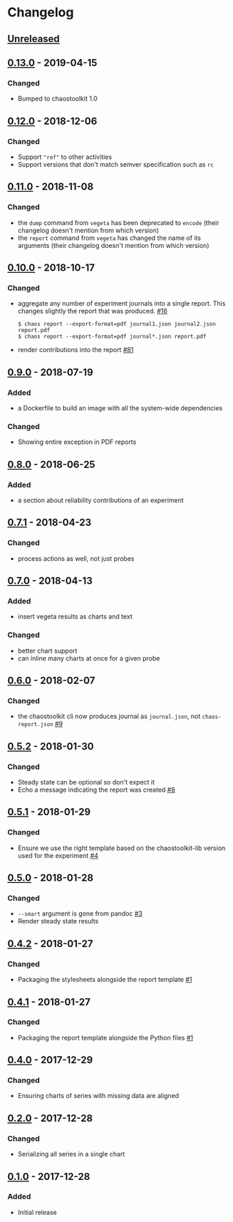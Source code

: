 # Changelog

## [Unreleased][]

[Unreleased]: https://github.com/chaostoolkit/chaostoolkit-reporting/compare/0.13.0...HEAD

## [0.13.0][] - 2019-04-15

[0.13.0]: https://github.com/chaostoolkit/chaostoolkit-reporting/compare/0.12.0...0.13.0

### Changed

-   Bumped to chaostoolkit 1.0

## [0.12.0][] - 2018-12-06

[0.12.0]: https://github.com/chaostoolkit/chaostoolkit-reporting/compare/0.11.0...0.12.0

### Changed

-   Support `"ref"` to other activities
-   Support versions that don't match semver specification such as `rc`

## [0.11.0][] - 2018-11-08

[0.11.0]: https://github.com/chaostoolkit/chaostoolkit-reporting/compare/0.10.0...0.11.0

### Changed

-   the `dump` command from `vegeta` has been deprecated to `encode`
    (their changelog doesn't mention from which version)
-   the `report` command from `vegeta` has changed the name of its arguments
    (their changelog doesn't mention from which version)

## [0.10.0][] - 2018-10-17

[0.10.0]: https://github.com/chaostoolkit/chaostoolkit-reporting/compare/0.9.0...0.10.0

### Changed

-   aggregate any number of experiment journals into a single report. This
    changes slightly the report that was produced. [#16][16]

    ```
    $ chaos report --export-format=pdf journal1.json journal2.json report.pdf
    $ chaos report --export-format=pdf journal*.json report.pdf
    ```

[16]: https://github.com/chaostoolkit/chaostoolkit-reporting/issues/16

-   render contributions into the report [#81][81]

[81]: https://github.com/chaostoolkit/chaostoolkit/issues/81

## [0.9.0][] - 2018-07-19

[0.9.0]: https://github.com/chaostoolkit/chaostoolkit-reporting/compare/0.8.0...0.9.0

### Added

-   a Dockerfile to build an image with all the system-wide dependencies

### Changed

-   Showing entire exception in PDF reports

## [0.8.0][] - 2018-06-25

[0.8.0]: https://github.com/chaostoolkit/chaostoolkit-reporting/compare/0.7.1...0.8.0

### Added

-   a section about reliability contributions of an experiment

## [0.7.1][] - 2018-04-23

[0.7.1]: https://github.com/chaostoolkit/chaostoolkit-reporting/compare/0.7.0...0.7.1

### Changed

-   process actions as well, not just probes

## [0.7.0][] - 2018-04-13

[0.7.0]: https://github.com/chaostoolkit/chaostoolkit-reporting/compare/0.6.0...0.7.0

### Added

-   insert vegeta results as charts and text

### Changed

-   better chart support
-   can inline many charts at once for a given probe

## [0.6.0][] - 2018-02-07

[0.6.0]: https://github.com/chaostoolkit/chaostoolkit-reporting/compare/0.5.2...0.6.0

### Changed

-   the chaostoolkit cli now produces journal as `journal.json`,
    not `chaos-report.json` [#9][9]

[9]: https://github.com/chaostoolkit/chaostoolkit-reporting/issues/9

## [0.5.2][] - 2018-01-30

[0.5.2]: https://github.com/chaostoolkit/chaostoolkit-reporting/compare/0.5.1...0.5.2

### Changed

-   Steady state can be optional so don't expect it
-   Echo a message indicating the report was created [#8][8]

[8]: https://github.com/chaostoolkit/chaostoolkit-reporting/issues/8

## [0.5.1][] - 2018-01-29

[0.5.1]: https://github.com/chaostoolkit/chaostoolkit-reporting/compare/0.5.0...0.5.1

### Changed

-   Ensure we use the right template based on the chaostoolkit-lib version
    used for the experiment [#4][4]

[4]: https://github.com/chaostoolkit/chaostoolkit-reporting/issues/4

## [0.5.0][] - 2018-01-28

[0.5.0]: https://github.com/chaostoolkit/chaostoolkit-reporting/compare/0.4.2...0.5.0

### Changed

-   `--smart` argument is gone from pandoc [#3][3]
-   Render steady state results

[3]: https://github.com/chaostoolkit/chaostoolkit-reporting/issues/3

## [0.4.2][] - 2018-01-27

[0.4.2]: https://github.com/chaostoolkit/chaostoolkit-reporting/compare/0.4.1...0.4.2

### Changed

-   Packaging the stylesheets alongside the report template [#1][1]

[1]: https://github.com/chaostoolkit/chaostoolkit-reporting/issues/1

## [0.4.1][] - 2018-01-27

[0.4.1]: https://github.com/chaostoolkit/chaostoolkit-reporting/compare/0.4.0...0.4.1

### Changed

-   Packaging the report template alongside the Python files [#1][1]

[1]: https://github.com/chaostoolkit/chaostoolkit-reporting/issues/1

## [0.4.0][] - 2017-12-29

[0.4.0]: https://github.com/chaostoolkit/chaostoolkit-reporting/compare/0.2.0...0.4.0

### Changed

-   Ensuring charts of series with missing data are aligned

## [0.2.0][] - 2017-12-28

[0.2.0]: https://github.com/chaostoolkit/chaostoolkit-reporting/compare/0.1.0...0.2.0

### Changed

-   Serializing all series in a single chart

## [0.1.0][] - 2017-12-28

[0.1.0]: https://github.com/chaostoolkit/chaostoolkit-reporting/tree/0.1.0

### Added

-   Initial release